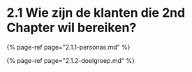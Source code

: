 # 2.1 Wie zijn de klanten die 2nd Chapter wil bereiken?

{% page-ref page="2.1.1-personas.md" %}

{% page-ref page="2.1.2-doelgroep.md" %}


